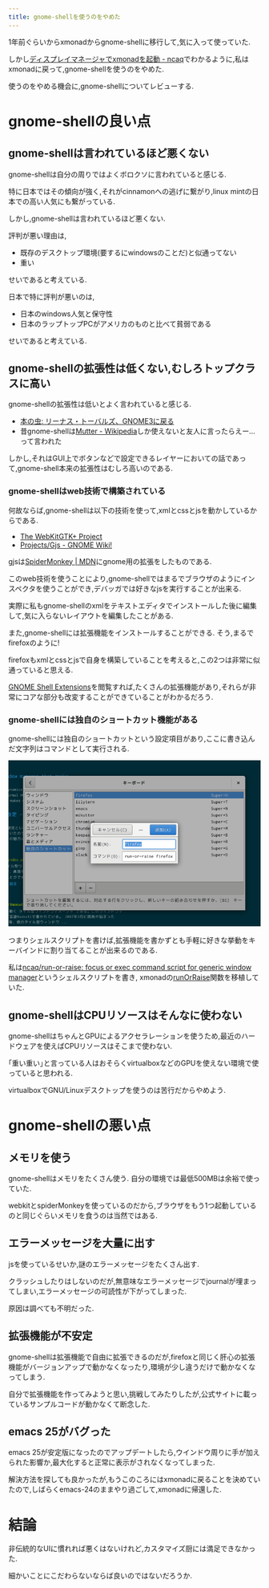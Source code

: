 ```yaml
---
title: gnome-shellを使うのをやめた
---
```


1年前ぐらいからxmonadからgnome-shellに移行して,気に入って使っていた.

しかし[ディスプレイマネージャでxmonadを起動 - ncaq](https://www.ncaq.net/2016/11/07/)でわかるように,私はxmonadに戻って,gnome-shellを使うのをやめた.

使うのをやめる機会に,gnome-shellについてレビューする.

# gnome-shellの良い点

## gnome-shellは言われているほど悪くない

gnome-shellは自分の周りではよくボロクソに言われていると感じる.

特に日本ではその傾向が強く,それがcinnamonへの逃げに繋がり,linux mintの日本での高い人気にも繋がっている.

しかし,gnome-shellは言われているほど悪くない.

評判が悪い理由は,

* 既存のデスクトップ環境(要するにwindowsのことだ)と似通ってない
* 重い

せいであると考えている.

日本で特に評判が悪いのは,

* 日本のwindows人気と保守性
* 日本のラップトップPCがアメリカのものと比べて貧弱である

せいであると考えている.

## gnome-shellの拡張性は低くない,むしろトップクラスに高い

gnome-shellの拡張性は低いとよく言われていると感じる.

* [本の虫: リーナス・トーバルズ、GNOME3に戻る](https://cpplover.blogspot.jp/2013/03/gnome3.html)
* 昔gnome-shellは[Mutter - Wikipedia](https://ja.wikipedia.org/wiki/Mutter)しか使えないと友人に言ったらえー…って言われた

しかし,それはGUI上でボタンなどで設定できるレイヤーにおいての話であって,gnome-shell本来の拡張性はむしろ高いのである.

### gnome-shellはweb技術で構築されている

何故ならば,gnome-shellは以下の技術を使って,xmlとcssとjsを動かしているからである.

* [The WebKitGTK+ Project](https://webkitgtk.org/)
* [Projects/Gjs - GNOME Wiki!](https://wiki.gnome.org/action/show/Projects/Gjs)

gjsは[SpiderMonkey | MDN](https://developer.mozilla.org/ja/docs/SpiderMonkey)にgnome用の拡張をしたものである.

このweb技術を使うことにより,gnome-shellではまるでブラウザのようにインスペクタを使うことができ,デバッガでは好きなjsを実行することが出来る.

実際に私もgnome-shellのxmlをテキストエディタでインストールした後に編集して,気に入らないレイアウトを編集したことがある.

また,gnome-shellには拡張機能をインストールすることができる.
そう,まるでfirefoxのように!

firefoxもxmlとcssとjsで自身を構築していることを考えると,この2つは非常に似通っていると思える.

[GNOME Shell Extensions](https://extensions.gnome.org/)を閲覧すれば,たくさんの拡張機能があり,それらが非常にコアな部分も改変することができていることがわかるだろう.

### gnome-shellには独自のショートカット機能がある

gnome-shellには独自のショートカットという設定項目があり,ここに書き込んだ文字列はコマンドとして実行される.

![設定のスクリーンショット](/file/2016-11-04T16-24-28.png)

つまりシェルスクリプトを書けば,拡張機能を書かずとも手軽に好きな挙動をキーバインドに割り当てることが出来るのである.

私は[ncaq/run-or-raise: focus or exec command script for generic window manager](https://github.com/ncaq/run-or-raise)というシェルスクリプトを書き,
xmonadの[runOrRaise](http://hackage.haskell.org/package/xmonad-contrib-0.12/docs/XMonad-Actions-WindowGo.html#v:runOrRaise)関数を移植していた.

## gnome-shellはCPUリソースはそんなに使わない

gnome-shellはちゃんとGPUによるアクセラレーションを使うため,最近のハードウェアを使えばCPUリソースはそこまで使わない.

｢重い重い｣と言っている人はおそらくvirtualboxなどのGPUを使えない環境で使っていると思われる.

virtualboxでGNU/Linuxデスクトップを使うのは苦行だからやめよう.

# gnome-shellの悪い点

## メモリを使う

gnome-shellはメモリをたくさん使う.
自分の環境では最低500MBは余裕で使っていた.

webkitとspiderMonkeyを使っているのだから,ブラウザをもう1つ起動しているのと同じぐらいメモリを食うのは当然ではある.

## エラーメッセージを大量に出す

jsを使っているせいか,謎のエラーメッセージをたくさん出す.

クラッシュしたりはしないのだが,無意味なエラーメッセージでjournalが埋まってしまい,エラーメッセージの可読性が下がってしまった.

原因は調べても不明だった.

## 拡張機能が不安定

gnome-shellは拡張機能で自由に拡張できるのだが,firefoxと同じく肝心の拡張機能がバージョンアップで動かなくなったり,環境が少し違うだけで動かなくなってしまう.

自分で拡張機能を作ってみようと思い,挑戦してみたりしたが,公式サイトに載っているサンプルコードが動かなくて断念した.

## emacs 25がバグった

emacs 25が安定版になったのでアップデートしたら,ウインドウ周りに手が加えられた影響か,最大化すると正常に表示がされなくなってしまった.

解決方法を探しても良かったが,もうこのころにはxmonadに戻ることを決めていたので,しばらくemacs-24のままやり過ごして,xmonadに帰還した.

# 結論

非伝統的なUIに慣れれば悪くはないけれど,カスタマイズ厨には満足できなかった.

細かいことにこだわらないならば良いのではないだろうか.
